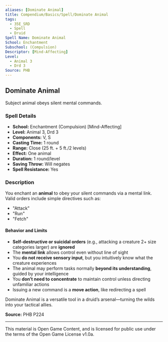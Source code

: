 ```yaml
---
aliases: [Dominate Animal]
title: Compendium/Basics/Spell/Dominate Animal
tags:
  - 35E_SRD
  - Spell
  - Druid
Spell Name: Dominate Animal
School: Enchantment
Subschool: (Compulsion)
Descriptor: [Mind-Affecting]
Level:
  - Animal 3
  - Drd 3
Source: PHB
---
```


## Dominate Animal

Subject animal obeys silent mental commands.

### Spell Details

- **School:** Enchantment (Compulsion) [Mind-Affecting]  
- **Level:** Animal 3, Drd 3  
- **Components:** V, S  
- **Casting Time:** 1 round  
- **Range:** Close (25 ft. + 5 ft./2 levels)  
- **Effect:** One animal  
- **Duration:** 1 round/level  
- **Saving Throw:** Will negates  
- **Spell Resistance:** Yes  

### Description

You enchant an **animal** to obey your silent commands via a mental link. Valid orders include simple directives such as:

- "Attack"  
- "Run"  
- "Fetch"

#### Behavior and Limits

- **Self-destructive or suicidal orders** (e.g., attacking a creature 2+ size categories larger) are **ignored**
- The **mental link** allows control even without line of sight  
- You **do not receive sensory input**, but you intuitively know what the creature experiences  
- The animal may perform tasks normally **beyond its understanding**, guided by your intelligence  
- You **don’t need to concentrate** to maintain control unless directing unfamiliar actions  
- Issuing a new command is a **move action**, like redirecting a spell

Dominate Animal is a versatile tool in a druid’s arsenal—turning the wilds into your tactical allies.


**Source:** PHB P224

---

This material is Open Game Content, and is licensed for public use under  
the terms of the Open Game License v1.0a.
